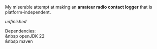 My miserable attempt at making an **amateur radio contact logger** that is platform-independent.

*unfinished*

Dependencies:\
&nbsp openJDK 22\
&nbsp maven
